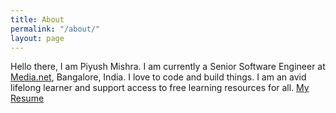 ```yaml
---
title: About
permalink: "/about/"
layout: page
---
```


Hello there, I am Piyush Mishra. I am currently a Senior Software Engineer at [Media.net](https://www.media.net/), Bangalore, India. I love to code and build things. I am an avid lifelong learner and support access to free learning resources for all. [My Resume](https://github.com/piymis/resume-1/raw/oct-2021/resume.pdf)
